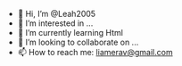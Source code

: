- 👋 Hi, I’m @Leah2005
- 👀 I’m interested in ...
- 🌱 I’m currently learning Html
- 💞️ I’m looking to collaborate on ...
- 📫 How to reach me: liamerav@gmail.com

<!---
Leah2005/Leah2005 is a ✨ special ✨ repository because its `README.md` (this file) appears on your GitHub profile.
You can click the Preview link to take a look at your changes.
--->
